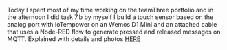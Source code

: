Today I spent most of my time working on the teamThree portfolio and in the afternoon I did task 7.b by myself
I build a touch sensor based on the analog port with IoTempower on an Wemos D1 Mini and an attached cable that uses a Node-RED flow to generate pressed and released messages on MQTT.
Explained with details and photos [HERE](/TeamThree#7b-analog-touch-sensor)
